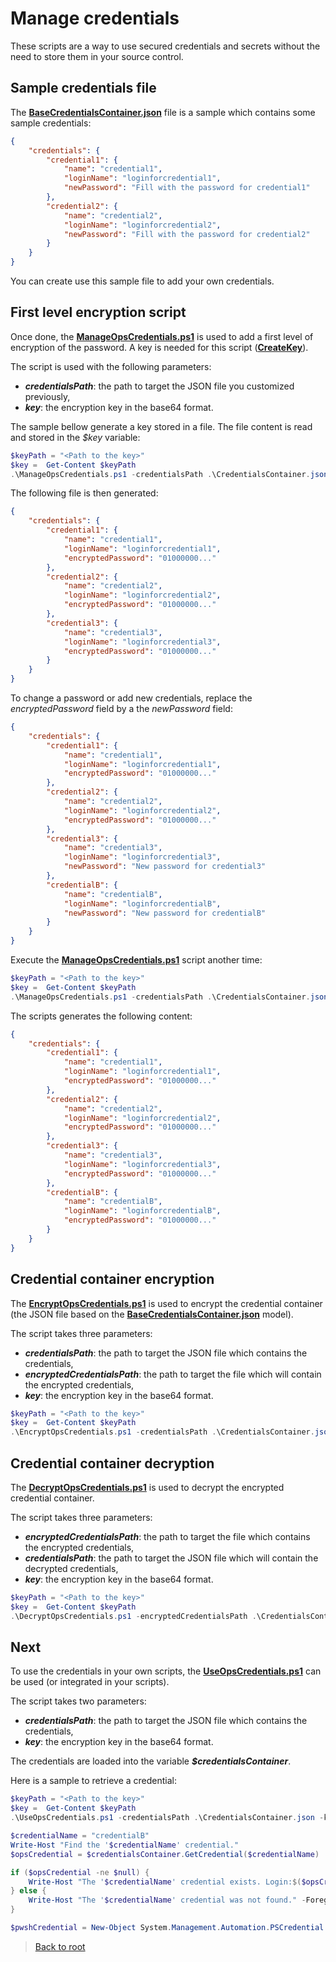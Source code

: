 # Manage credentials

These scripts are a way to use secured credentials and secrets without the need to store them in your source control.

## Sample credentials file
The **[BaseCredentialsContainer.json](https://github.com/EhRom/Puffix.SqlDevOps/blob/master/Deploy/Secrets/BaseCredentialsContainer.json)** file is a sample which contains some sample credentials:
```json
{
    "credentials": {
        "credential1": {
            "name": "credential1",
            "loginName": "loginforcredential1",
            "newPassword": "Fill with the password for credential1"
        },
        "credential2": {
            "name": "credential2",
            "loginName": "loginforcredential2",
            "newPassword": "Fill with the password for credential2"
        }
    }
}
```

You can create use this sample file to add your own credentials.

## First level encryption script
Once done, the **[ManageOpsCredentials.ps1](https://github.com/EhRom/Puffix.SqlDevOps/blob/master/Deploy/Secrets/ManageOpsCredentials.ps1)** is used to add a first level of encryption of the password. A key is needed for this script (**[CreateKey](https://github.com/EhRom/Puffix.SqlDevOps/blob/master/Deploy/Secrets/CreateKey.md)**).

The script is used with the following parameters:
* ***credentialsPath***: the path to target the JSON file you customized previously,
* ***key***: the encryption key in the base64 format.

The sample bellow generate a key stored in a file. The file content is read and stored in the *$key* variable:

```powershell
$keyPath = "<Path to the key>"
$key =  Get-Content $keyPath
.\ManageOpsCredentials.ps1 -credentialsPath .\CredentialsContainer.json -key $key
```

The following file is then generated:
```json
{
    "credentials": {
        "credential1": {
            "name": "credential1",
            "loginName": "loginforcredential1",
            "encryptedPassword": "01000000..."
        },
        "credential2": {
            "name": "credential2",
            "loginName": "loginforcredential2",
            "encryptedPassword": "01000000..."
        },
        "credential3": {
            "name": "credential3",
            "loginName": "loginforcredential3",
            "encryptedPassword": "01000000..."
        }
    }
}
```

To change a password or add new credentials, replace the *encryptedPassword* field by a the *newPassword* field:
```json
{
    "credentials": {
        "credential1": {
            "name": "credential1",
            "loginName": "loginforcredential1",
            "encryptedPassword": "01000000..."
        },
        "credential2": {
            "name": "credential2",
            "loginName": "loginforcredential2",
            "encryptedPassword": "01000000..."
        },
        "credential3": {
            "name": "credential3",
            "loginName": "loginforcredential3",
            "newPassword": "New password for credential3"
        },
        "credentialB": {
            "name": "credentialB",
            "loginName": "loginforcredentialB",
            "newPassword": "New password for credentialB"
        }
    }
}
```

Execute the **[ManageOpsCredentials.ps1](https://github.com/EhRom/Puffix.SqlDevOps/blob/master/Deploy/Secrets/ManageOpsCredentials.ps1)** script another time:
```powershell
$keyPath = "<Path to the key>"
$key =  Get-Content $keyPath
.\ManageOpsCredentials.ps1 -credentialsPath .\CredentialsContainer.json -key $key
```

The scripts generates the following content:
```json
{
    "credentials": {
        "credential1": {
            "name": "credential1",
            "loginName": "loginforcredential1",
            "encryptedPassword": "01000000..."
        },
        "credential2": {
            "name": "credential2",
            "loginName": "loginforcredential2",
            "encryptedPassword": "01000000..."
        },
        "credential3": {
            "name": "credential3",
            "loginName": "loginforcredential3",
            "encryptedPassword": "01000000..."
        },
        "credentialB": {
            "name": "credentialB",
            "loginName": "loginforcredentialB",
            "encryptedPassword": "01000000..."
        }
    }
}
```

## Credential container encryption
The **[EncryptOpsCredentials.ps1](https://github.com/EhRom/Puffix.SqlDevOps/blob/master/Deploy/Secrets/EncryptOpsCredentials.ps1)** is used to encrypt the credential container (the JSON file based on the **[BaseCredentialsContainer.json](https://github.com/EhRom/Puffix.SqlDevOps/blob/master/Deploy/Secrets/BaseCredentialsContainer.json)** model).

The script takes three parameters:
* ***credentialsPath***: the path to target the JSON file which contains the credentials,
* ***encryptedCredentialsPath***: the path to target the file which will contain the encrypted credentials,
* ***key***: the encryption key in the base64 format.

```powershell
$keyPath = "<Path to the key>"
$key =  Get-Content $keyPath
.\EncryptOpsCredentials.ps1 -credentialsPath .\CredentialsContainer.json -encryptedCredentialsPath .\CredentialsContainer.enc -key $key
```

## Credential container decryption
The **[DecryptOpsCredentials.ps1](https://github.com/EhRom/Puffix.SqlDevOps/blob/master/Deploy/Secrets/DecryptOpsCredentials.ps1)** is used to decrypt the encrypted credential container.

The script takes three parameters:
* ***encryptedCredentialsPath***: the path to target the file which contains the encrypted credentials,
* ***credentialsPath***: the path to target the JSON file which will contain the decrypted credentials,
* ***key***: the encryption key in the base64 format.

```powershell
$keyPath = "<Path to the key>"
$key =  Get-Content $keyPath
.\DecryptOpsCredentials.ps1 -encryptedCredentialsPath .\CredentialsContainer.enc -credentialsPath .\CredentialsContainer.json -key $key
```

## Next
To use the credentials in your own scripts, the  **[UseOpsCredentials.ps1](https://github.com/EhRom/Puffix.SqlDevOps/blob/master/Deploy/Secrets/UseOpsCredentials.ps1)** can be used (or integrated in your scripts).

The script takes two parameters:
* ***credentialsPath***: the path to target the JSON file which contains the credentials,
* ***key***: the encryption key in the base64 format.

The credentials are loaded into the variable ***$credentialsContainer***.

Here is a sample to retrieve a credential:
```powershell
$keyPath = "<Path to the key>"
$key =  Get-Content $keyPath
.\UseOpsCredentials.ps1 -credentialsPath .\CredentialsContainer.json -key $key

$credentialName = "credentialB"
Write-Host "Find the '$credentialName' credential."
$opsCredential = $credentialsContainer.GetCredential($credentialName)

if ($opsCredential -ne $null) {
    Write-Host "The '$credentialName' credential exists. Login:$($opsCredential.loginName)" -Foreground Green
} else {
    Write-Host "The '$credentialName' credential was not found." -Foreground Yellow
}

$pwshCredential = New-Object System.Management.Automation.PSCredential ($opsCredential.loginName, $opsCredential.GetPassword($key))
```

> [Back to root](https://github.com/EhRom/Puffix.SqlDevOps/tree/master/Deploy)